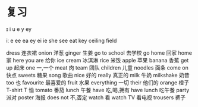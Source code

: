 # 复习

ɪ i u e y ey

iː e ee ea ey ei ie
she
see
eat
key
ceiling
field

dress 连衣裙
onion 洋葱
ginger 生姜
go to school 去学校
go home 回家
home 家
here you are 给你
ice cream 冰淇淋
rice 米饭
apple 苹果
banana 香蕉
get up 起床
one 一,一个
meat 肉
team 团队
children 儿童
noodles 面条
come on 快点
sweets 糖果
song 歌曲
nice 好的
really 真正的
milk 牛奶
milkshake 奶昔
too 也
favourite 最喜爱的
fruit 水果
everything 一切
their 他们的
orange 橙子
T-shirt T 恤
tomato 番茄
lunch 午餐
have 吃,喝,拥有
have lunch 吃午餐
party 派对
poster 海报
does not 不,否定
watch 看
watch TV 看电视
trousers 裤子
